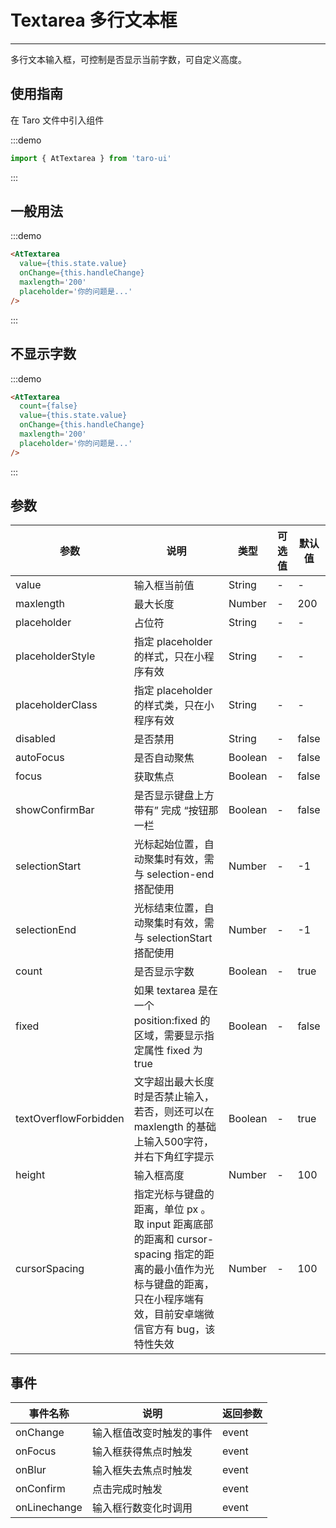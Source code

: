 # Textarea 多行文本框

---
多行文本输入框，可控制是否显示当前字数，可自定义高度。

## 使用指南

在 Taro 文件中引入组件

:::demo

```js
import { AtTextarea } from 'taro-ui'
```

:::

## 一般用法

:::demo

```html
<AtTextarea
  value={this.state.value}
  onChange={this.handleChange}
  maxlength='200'
  placeholder='你的问题是...'
/>

```

:::

## 不显示字数

:::demo

```html
<AtTextarea
  count={false}
  value={this.state.value}
  onChange={this.handleChange}
  maxlength='200'
  placeholder='你的问题是...'
/>

```

:::

## 参数

| 参数       | 说明                                   | 类型    | 可选值                                                              | 默认值   |
| ---------- | -------------------------------------- | ------- | ------------------------------------------------------------------- | -------- |
| value | 输入框当前值 | String  | - | - |
| maxlength | 最大长度  | Number  | - | 200 |
| placeholder | 占位符  | String | - | - |
| placeholderStyle | 指定 placeholder 的样式，只在小程序有效  | String  | - | - |
| placeholderClass | 指定 placeholder 的样式类，只在小程序有效  | String | - | - |
| disabled | 是否禁用  | String | - | false |
| autoFocus| 是否自动聚焦  | Boolean | - | false |
| focus| 获取焦点  | Boolean | - | false |
| showConfirmBar| 是否显示键盘上方带有” 完成 “按钮那一栏  | Boolean | - | false |
| selectionStart| 光标起始位置，自动聚集时有效，需与 selection-end 搭配使用  | Number | - | -1 |
| selectionEnd| 光标结束位置，自动聚集时有效，需与 selectionStart 搭配使用  | Number | - | -1 |
| count | 是否显示字数  | Boolean | - | true |
| fixed| 如果 textarea 是在一个 position:fixed 的区域，需要显示指定属性 fixed 为 true  | Boolean | - | false|
| textOverflowForbidden | 文字超出最大长度时是否禁止输入，若否，则还可以在 maxlength 的基础上输入500字符，并右下角红字提示  | Boolean | - | true |
| height | 输入框高度  | Number | - | 100  |
| cursorSpacing | 指定光标与键盘的距离，单位 px 。取 input 距离底部的距离和 cursor-spacing 指定的距离的最小值作为光标与键盘的距离，只在小程序端有效，目前安卓端微信官方有 bug，该特性失效  | Number | - | 100  |

## 事件

| 事件名称 | 说明          | 返回参数  |
|---------- |-------------- |---------- |
| onChange | 输入框值改变时触发的事件 | event  |
| onFocus | 输入框获得焦点时触发 | event  |
| onBlur | 输入框失去焦点时触发 | event  |
| onConfirm | 点击完成时触发 | event  |
| onLinechange | 输入框行数变化时调用 | event  |

